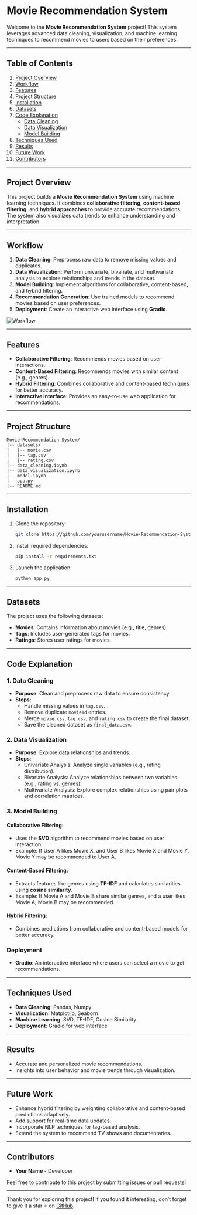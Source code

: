 # Movie Recommendation System

Welcome to the **Movie Recommendation System** project! This system leverages advanced data cleaning, visualization, and machine learning techniques to recommend movies to users based on their preferences.

---

## Table of Contents
1. [Project Overview](#project-overview)
2. [Workflow](#workflow)
3. [Features](#features)
4. [Project Structure](#project-structure)
5. [Installation](#installation)
6. [Datasets](#datasets)
7. [Code Explanation](#code-explanation)
    - [Data Cleaning](#data-cleaning)
    - [Data Visualization](#data-visualization)
    - [Model Building](#model-building)
8. [Techniques Used](#techniques-used)
9. [Results](#results)
10. [Future Work](#future-work)
11. [Contributors](#contributors)

---

## Project Overview
This project builds a **Movie Recommendation System** using machine learning techniques. It combines **collaborative filtering**, **content-based filtering**, and **hybrid approaches** to provide accurate recommendations. The system also visualizes data trends to enhance understanding and interpretation.

---

## Workflow
1. **Data Cleaning**: Preprocess raw data to remove missing values and duplicates.
2. **Data Visualization**: Perform univariate, bivariate, and multivariate analysis to explore relationships and trends in the dataset.
3. **Model Building**: Implement algorithms for collaborative, content-based, and hybrid filtering.
4. **Recommendation Generation**: Use trained models to recommend movies based on user preferences.
5. **Deployment**: Create an interactive web interface using **Gradio**.

![Workflow](https://via.placeholder.com/800x400.png?text=Workflow+Diagram)

---

## Features
- **Collaborative Filtering**: Recommends movies based on user interactions.
- **Content-Based Filtering**: Recommends movies with similar content (e.g., genres).
- **Hybrid Filtering**: Combines collaborative and content-based techniques for better accuracy.
- **Interactive Interface**: Provides an easy-to-use web application for recommendations.

---

## Project Structure
```
Movie-Recommendation-System/
|-- datasets/
|   |-- movie.csv
|   |-- tag.csv
|   |-- rating.csv
|-- data_cleaning.ipynb
|-- data_visualization.ipynb
|-- model.ipynb
|-- app.py
|-- README.md
```

---

## Installation

1. Clone the repository:
   ```bash
   git clone https://github.com/yourusername/Movie-Recommendation-System.git
   ```

2. Install required dependencies:
   ```bash
   pip install -r requirements.txt
   ```

3. Launch the application:
   ```bash
   python app.py
   ```

---

## Datasets
The project uses the following datasets:
- **Movies**: Contains information about movies (e.g., title, genres).
- **Tags**: Includes user-generated tags for movies.
- **Ratings**: Stores user ratings for movies.

---

## Code Explanation

### 1. Data Cleaning
- **Purpose**: Clean and preprocess raw data to ensure consistency.
- **Steps**:
  - Handle missing values in `tag.csv`.
  - Remove duplicate `movieId` entries.
  - Merge `movie.csv`, `tag.csv`, and `rating.csv` to create the final dataset.
  - Save the cleaned dataset as `final_data.csv`.

### 2. Data Visualization
- **Purpose**: Explore data relationships and trends.
- **Steps**:
  - Univariate Analysis: Analyze single variables (e.g., rating distribution).
  - Bivariate Analysis: Analyze relationships between two variables (e.g., rating vs. genres).
  - Multivariate Analysis: Explore complex relationships using pair plots and correlation matrices.

### 3. Model Building
#### Collaborative Filtering:
- Uses the **SVD** algorithm to recommend movies based on user interaction.
- Example: If User A likes Movie X, and User B likes Movie X and Movie Y, Movie Y may be recommended to User A.

#### Content-Based Filtering:
- Extracts features like genres using **TF-IDF** and calculates similarities using **cosine similarity**.
- Example: If Movie A and Movie B share similar genres, and a user likes Movie A, Movie B may be recommended.

#### Hybrid Filtering:
- Combines predictions from collaborative and content-based models for better accuracy.

### Deployment
- **Gradio**: An interactive interface where users can select a movie to get recommendations.

---

## Techniques Used
- **Data Cleaning**: Pandas, Numpy
- **Visualization**: Matplotlib, Seaborn
- **Machine Learning**: SVD, TF-IDF, Cosine Similarity
- **Deployment**: Gradio for web interface

---

## Results
- Accurate and personalized movie recommendations.
- Insights into user behavior and movie trends through visualization.

---

## Future Work
- Enhance hybrid filtering by weighting collaborative and content-based predictions adaptively.
- Add support for real-time data updates.
- Incorporate NLP techniques for tag-based analysis.
- Extend the system to recommend TV shows and documentaries.

---

## Contributors
- **Your Name** - Developer

Feel free to contribute to this project by submitting issues or pull requests!

---

Thank you for exploring this project! If you found it interesting, don’t forget to give it a star ⭐ on [GitHub](https://github.com/yourusername/Movie-Recommendation-System).

